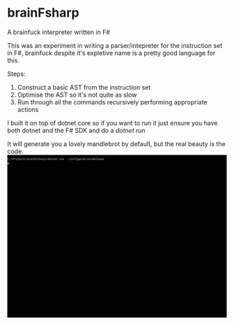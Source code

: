 # brainFsharp
A brainfuck interpreter written in F#

This was an experiment in writing a parser/intepreter for the instruction set in F#, brainfuck despite it's expletive name 
is a pretty good language for this.

Steps:
1. Construct a basic AST from the instruction set
2. Optimise the AST so it's not quite as slow
3. Run through all the commands recursively performing appropriate actions

I built it on top of dotnet core so if you want to run it just ensure you have both dotnet and the F# SDK and do a *dotnet run*

It will generate you a lovely mandlebrot by default, but the real beauty is the code.
![alt text](https://raw.githubusercontent.com/richardhallett/brainFSharp/master/brainfsharp-mbrun.gif "Example")
